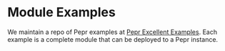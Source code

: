 # Module Examples

We maintain a repo of Pepr examples at [Pepr Excellent Examples](https://github.com/cmwylie19/peppr-excellent-examples). Each example is a complete module that can be deployed to a Pepr instance.
